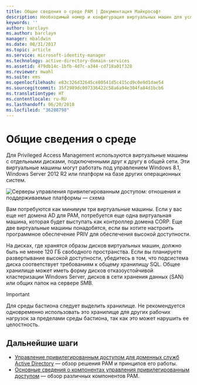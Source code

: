 ```yaml
---
title: Общие сведения о среде PAM | Документация Майкрософт
description: Необходимый номер и конфигурация виртуальных машин для успешного развертывания Privileged Access Management
keywords: ''
author: barclayn
ms.author: barclayn
manager: mbaldwin
ms.date: 08/31/2017
ms.topic: article
ms.service: microsoft-identity-manager
ms.technology: active-directory-domain-services
ms.assetid: 479db14c-1bfb-4d7c-a344-cd718a01f328
ms.reviewer: mwahl
ms.suite: ems
ms.openlocfilehash: e83c326d32645ce80541d5c415cd9c0e9d1dae54
ms.sourcegitcommit: 35f2989dc007336422c58a6a94e304fa84d1bcb6
ms.translationtype: HT
ms.contentlocale: ru-RU
ms.lasthandoff: 06/20/2018
ms.locfileid: "36288798"
---
```

# <a name="environment-overview"></a>Общие сведения о среде

Для Privileged Access Management используются виртуальные машины с отдельными дисками, подключенными друг к другу в общей сети. Эти виртуальные машины могут работать под управлением Windows 8.1, Windows Server 2012 R2 или платформ на базе других операционных систем.

![Серверы управления привилегированным доступом: отношения и поддерживаемые платформы — схема](media/pam-test-lab-architecture.png)

Вам потребуются как минимум три виртуальные машины.  Если у вас еще нет домена AD для PAM, потребуется еще одна виртуальная машина, которая будет выступать как контроллер домена CORP.  Еще две виртуальные машины понадобятся, если вы хотите настроить программное обеспечение PRIV для обеспечения высокой доступности.

На дисках, где хранятся образы дисков виртуальных машин, должно быть не менее 120 ГБ свободного пространства.  Если вы планируете развертывание высокой доступности, убедитесь в том, что подсистема диска соответствует требованиям к общему хранилищу SQL.  Общее хранилище может иметь форму дисков отказоустойчивой кластеризации Windows Server, дисков в сети хранения данных (SAN) или общих папок на сервере SMB.

> [!IMPORTANT]
> Для среды бастиона следует выделить хранилище. Не рекомендуется одновременно использовать это хранилище для других рабочих нагрузок за пределами среды бастиона, так как это может нарушить ее целостность.

## <a name="next-steps"></a>Дальнейшие шаги

- [Управление привилегированным доступом для доменных служб Active Directory](privileged-identity-management-for-active-directory-domain-services.md) — обзор решения PAM и принципов его работы.
- [Основные сведения о компонентах управления привилегированным доступом](principles-of-operation.md) — обзор различных компонентов PAM.